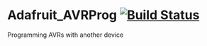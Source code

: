 # Adafruit_AVRProg [![Build Status](https://travis-ci.com/adafruit/Adafruit_AVRProg.svg?branch=master)](https://travis-ci.com/adafruit/Adafruit_AVRProg)
Programming AVRs with another device

